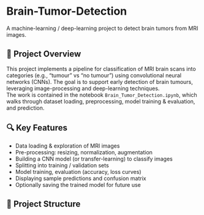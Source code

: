 # Brain-Tumor-Detection

  
A machine-learning / deep-learning project to detect brain tumors from MRI images.  

## 🚀 Project Overview  
This project implements a pipeline for classification of MRI brain scans into categories (e.g., “tumour” vs “no tumour”) using convolutional neural networks (CNNs). The goal is to support early detection of brain tumours, leveraging image-processing and deep-learning techniques.  
The work is contained in the notebook `Brain_Tumor_Detection.ipynb`, which walks through dataset loading, preprocessing, model training & evaluation, and prediction.

## 🔍 Key Features  
- Data loading & exploration of MRI images  
- Pre-processing: resizing, normalization, augmentation  
- Building a CNN model (or transfer-learning) to classify images  
- Splitting into training / validation sets  
- Model training, evaluation (accuracy, loss curves)  
- Displaying sample predictions and confusion matrix  
- Optionally saving the trained model for future use  

## 📁 Project Structure  

